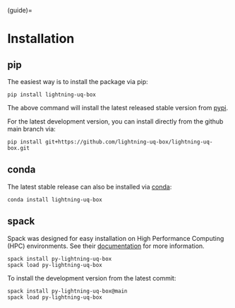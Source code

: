 (guide)=

# Installation

## pip

The easiest way is to install the package via pip:

```console
pip install lightning-uq-box
```

The above command will install the latest released stable version from [pypi](https://pypi.org/project/lightning-uq-box/).

For the latest development version, you can install directly from the github main branch via:

```console
pip install git+https://github.com/lightning-uq-box/lightning-uq-box.git
```

## conda

The latest stable release can also be installed via [conda](https://docs.conda.io/en/latest/):

```console
conda install lightning-uq-box
```

## spack

Spack was designed for easy installation on High Performance Computing (HPC) environments. See their [documentation](https://spack.readthedocs.io/en/latest/)
for more information.

```console
spack install py-lightning-uq-box
spack load py-lightning-uq-box
```

To install the development version from the latest commit:

```console
spack install py-lightning-uq-box@main
spack load py-lightning-uq-box
```